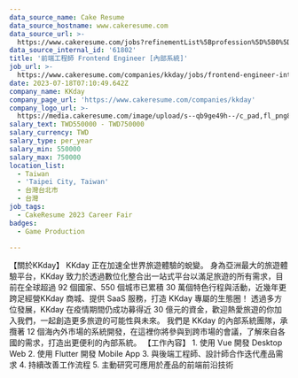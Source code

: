 ```yaml
---
data_source_name: Cake Resume
data_source_hostname: www.cakeresume.com
data_source_url: >-
  https://www.cakeresume.com/jobs?refinementList%5Bprofession%5D%5B0%5D=game-production&range%5Bsalary_range%5D%5Bmin%5D=100000
data_source_internal_id: '61802'
title: '前端工程師 Frontend Engineer [內部系統]'
job_url: >-
  https://www.cakeresume.com/companies/kkday/jobs/frontend-engineer-internal-systems
date: 2023-07-18T07:10:49.642Z
company_name: KKday
company_page_url: 'https://www.cakeresume.com/companies/kkday'
company_logo_url: >-
  https://media.cakeresume.com/image/upload/s--qb9ge49h--/c_pad,fl_png8,h_200,w_200/v1666342333/cmu3q58jezs7zkvpeprv.png
salary_text: TWD550000 - TWD750000
salary_currency: TWD
salary_type: per_year
salary_min: 550000
salary_max: 750000
location_list:
  - Taiwan
  - 'Taipei City, Taiwan'
  - 台灣台北市
  - 台灣
job_tags:
  - CakeResume 2023 Career Fair
badges:
  - Game Production

---
```


【關於KKday】 KKday 正在加速全世界旅遊體驗的蛻變。 身為亞洲最大的旅遊體驗平台，KKday 致力於透過數位化整合出一站式平台以滿足旅遊的所有需求，目前在全球超過 92 個國家、550 個城市已累積 30 萬個特色行程與活動，近幾年更跨足經營KKday 商城、提供 SaaS 服務，打造 KKday 專屬的生態圈！ 透過多方位發展，KKday 在疫情期間仍成功募得近 30 億元的資金，歡迎熱愛旅遊的你加入我們，一起創造更多旅遊的可能性與未來。 我們是 KKday 的內部系統團隊，承攬著 12 個海內外市場的系統開發，在這裡你將參與到跨市場的會議，了解來自各國的需求，打造出更便利的內部系統。 【工作內容】 1. 使用 Vue 開發 Desktop Web 2. 使用 Flutter 開發 Mobile App 3. 與後端工程師、設計師合作迭代產品需求 4. 持續改善工作流程 5. 主動研究可應用於產品的前端前沿技術